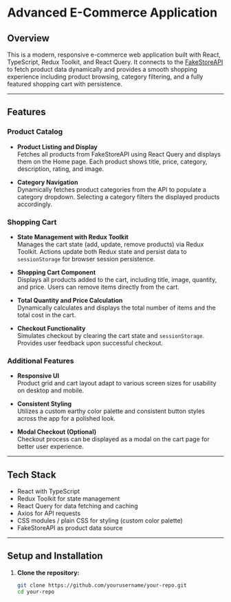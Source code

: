 # Advanced E-Commerce Application

## Overview

This is a modern, responsive e-commerce web application built with React, TypeScript, Redux Toolkit, and React Query. It connects to the [FakeStoreAPI](https://fakestoreapi.com/) to fetch product data dynamically and provides a smooth shopping experience including product browsing, category filtering, and a fully featured shopping cart with persistence.

---

## Features

### Product Catalog

- **Product Listing and Display**  
  Fetches all products from FakeStoreAPI using React Query and displays them on the Home page. Each product shows title, price, category, description, rating, and image.

- **Category Navigation**  
  Dynamically fetches product categories from the API to populate a category dropdown. Selecting a category filters the displayed products accordingly.

### Shopping Cart

- **State Management with Redux Toolkit**  
  Manages the cart state (add, update, remove products) via Redux Toolkit. Actions update both Redux state and persist data to `sessionStorage` for browser session persistence.

- **Shopping Cart Component**  
  Displays all products added to the cart, including title, image, quantity, and price. Users can remove items directly from the cart.

- **Total Quantity and Price Calculation**  
  Dynamically calculates and displays the total number of items and the total cost in the cart.

- **Checkout Functionality**  
  Simulates checkout by clearing the cart state and `sessionStorage`. Provides user feedback upon successful checkout.

### Additional Features

- **Responsive UI**  
  Product grid and cart layout adapt to various screen sizes for usability on desktop and mobile.

- **Consistent Styling**  
  Utilizes a custom earthy color palette and consistent button styles across the app for a polished look.

- **Modal Checkout (Optional)**  
  Checkout process can be displayed as a modal on the cart page for better user experience.

---

## Tech Stack

- React with TypeScript  
- Redux Toolkit for state management  
- React Query for data fetching and caching  
- Axios for API requests  
- CSS modules / plain CSS for styling (custom color palette)  
- FakeStoreAPI as product data source

---

## Setup and Installation

1. **Clone the repository:**

   ```bash
   git clone https://github.com/yourusername/your-repo.git
   cd your-repo
